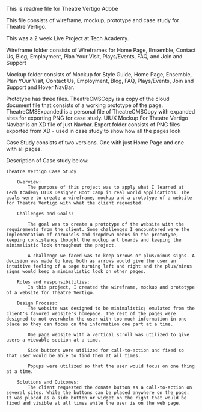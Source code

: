 This is readme file for Theatre Vertigo Adobe

This file consists of wireframe, mockup, prototype and case study for Theatre Vertigo.

This was a 2 week Live Project at Tech Academy.

Wireframe folder consists of Wireframes for Home Page, Ensemble, Contact Us, Blog, Employment, Plan Your Visit, Plays/Events, FAQ, and Join and Support

Mockup folder consists of Mockup for Style Guide, Home Page, Ensemble, Plan YOur Visit, Contact Us, Employment, Blog, FAQ, Plays/Events, Join and Support and Hover NavBar.

Prototype has three files. 
    TheatreCMSCopy is a copy of the cloud document file that consists of a working prototype of the page. 
    TheatreCMSExpanded is a personal file of TheatreCMSCopy with expanded sites for exporting PNG for case study.
    UIUX Mockup For Theatre Vertigo Navbar is an XD file of just Navbar. 
    Export folder consists of PNG files exported from XD - used in case study to show how all the pages look 

Case Study consists of two versions. One with just Home Page and one with all pages.

Description of Case study below:

    Theatre Vertigo Case Study

        Overview: 
            The purpose of this project was to apply what I learned at Tech Academy UIUX Designer Boot Camp in real world applications. The goals were to create a wireframe, mockup and a prototype of a website for Theatre Vertigo with what the client requested. 

        Challenges and Goals: 

            The goal was to create a prototype of the website with the requirements from the client. Some challenges I encountered were the implementation of carousels and dropdown menus in the prototype, keeping consistency thought the mockup art boards and keeping the minimalistic look throughout the project. 

            A challenge we faced was to keep arrows or plus/minus signs. A decision was made to keep both as arrows would give the user an intuitive feeling of a page turning left and right and the plus/minus signs would keep a minimalistic look on other pages. 

        Roles and responsibilities: 
            In this project, I created the wireframe, mockup and prototype of a website for Theatre Vertigo. 

        Design Process: 
            The website was designed to be minimalistic; emulated from the client's favored website's homepage. The rest of the pages were designed to not overwhelm the user with too much information in one place so they can focus on the information one part at a time. 

            One page website with a vertical scroll was utilized to give users a viewable section at a time. 

            Side buttons were utilized for call-to-action and fixed so that user would be able to find them at all times. 

            Popups were utilized so that the user would focus on one thing at a time. 

        Solutions and Outcomes: 
            The client requested the donate button as a call-to-action on several sites. While the buttons can be placed anywhere on the page. It was placed as a side button or widget on the right that would be fixed and visible at all times while the user is on the web page. 